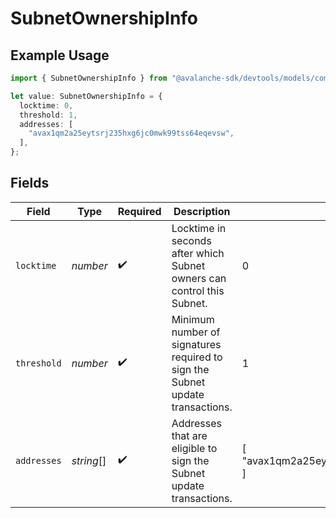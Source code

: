 # SubnetOwnershipInfo

## Example Usage

```typescript
import { SubnetOwnershipInfo } from "@avalanche-sdk/devtools/models/components";

let value: SubnetOwnershipInfo = {
  locktime: 0,
  threshold: 1,
  addresses: [
    "avax1qm2a25eytsrj235hxg6jc0mwk99tss64eqevsw",
  ],
};
```

## Fields

| Field                                                                         | Type                                                                          | Required                                                                      | Description                                                                   | Example                                                                       |
| ----------------------------------------------------------------------------- | ----------------------------------------------------------------------------- | ----------------------------------------------------------------------------- | ----------------------------------------------------------------------------- | ----------------------------------------------------------------------------- |
| `locktime`                                                                    | *number*                                                                      | :heavy_check_mark:                                                            | Locktime in seconds after which Subnet owners can control this Subnet.        | 0                                                                             |
| `threshold`                                                                   | *number*                                                                      | :heavy_check_mark:                                                            | Minimum number of signatures required to sign the Subnet update transactions. | 1                                                                             |
| `addresses`                                                                   | *string*[]                                                                    | :heavy_check_mark:                                                            | Addresses that are eligible to sign the Subnet update transactions.           | [<br/>"avax1qm2a25eytsrj235hxg6jc0mwk99tss64eqevsw"<br/>]                     |